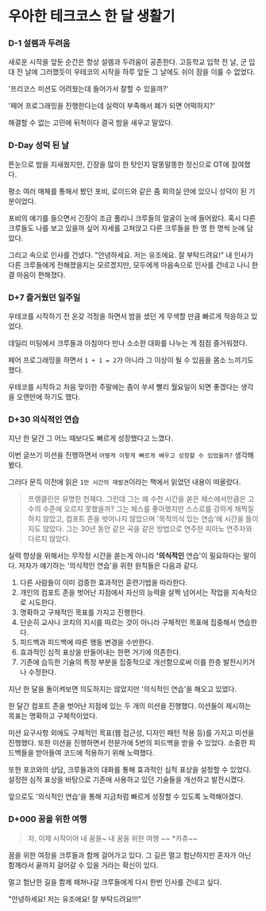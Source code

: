 # 우아한 테크코스 한 달 생활기

### D-1 설렘과 두려움

새로운 시작을 앞둔 순간은 항상 설렘과 두려움이 공존한다. 고등학교 입학 전 날, 군 입대 전 날에 그러했듯이 우테코의 시작을 하루 앞둔 그 날에도 쉬이 잠을 이룰 수 없었다.

'프리코스 미션도 어려웠는데 들어가서 잘할 수 있을까?'

'페어 프로그래밍을 진행한다는데 실력이 부족해서 폐가 되면 어떡하지?'

해결할 수 없는 고민에 뒤척이다 결국 밤을 새우고 말았다.

### D-Day 성덕 된 날

뜬눈으로 밤을 지새웠지만, 긴장을 많이 한 탓인지 말똥말똥한 정신으로 OT에 참여했다.

평소 여러 매체를 통해서 봤던 포비, 로이드와 같은 줌 회의실 안에 있으니 성덕이 된 기분이었다.

포비의 얘기를 들으면서 긴장이 조금 풀리니 크루들의 얼굴이 눈에 들어왔다. 혹시 다른 크루들도 나를 보고 있을까 싶어 자세를 고쳐앉고 다른 크루들을 한 명 한 명씩 눈에 담았다.

그리고 속으로 인사를 건넸다. "안녕하세요. 저는 유조에요. 잘 부탁드려요!" 내 인사가 다른 크루들에게 전해졌을지는 모르겠지만, 모두에게 마음속으로 인사를 건네고 나니 한결 마음이 편해졌다.

### D+7 즐거웠던 일주일

우테코를 시작하기 전 온갖 걱정을 하면서 밤을 샜던 게 무색할 만큼 빠르게 적응하고 있었다.

데일리 미팅에서 크루들과 아침마다 만나 소소한 대화를 나누는 게 점점 즐거워졌다.

페어 프로그래밍을 하면서 `1 + 1 = 2`가 아니라 그 이상이 될 수 있음을 몸소 느끼기도 했다.

우테코를 시작하고 처음 맞이한 주말에는 좀이 쑤셔 빨리 월요일이 되면 좋겠다는 생각을 오랜만에 하기도 했다.

### D+30 의식적인 연습

지난 한 달간 그 어느 때보다도 빠르게 성장했다고 느꼈다.

이번 글쓰기 미션을 진행하면서 `어떻게 이렇게 빠르게 배우고 성장할 수 있었을까?` 생각해봤다.

그러다 문득 이전에 읽은 `1만 시간의 재발견`이라는 책에서 읽었던 내용이 떠올랐다.

> 프랭클린은 유명한 천재다. 그런데 그는 왜 수천 시간을 쏟은 체스에서만큼은 고수의 수준에 오르지 못했을까? 그는 체스를 좋아했지만 스스로를 강하게 채찍질하지 않았고, 컴포트 존을 벗어나지 않았으며 '목적의식 있는 연습'에 시간을 들이지도 않았다. 그는 30년 동안 같은 곡을 같은 방법으로 연주한 피아노 연주자와 다르지 않았다.

실력 향상을 위해서는 무작정 시간을 쏟는게 아니라 **'의식적인** 연습'이 필요하다는 말이다. 저자가 얘기하는 '의식적인 연습'을 위한 원칙들은 다음과 같다.

1. 다른 사람들이 이미 검증한 효과적인 훈련기법을 따라한다.
2. 개인의 컴포트 존을 벗어난 지점에서 자신의 능력을 살짝 넘어서는 작업을 지속적으로 시도한다.
3. 명확하고 구체적인 목표를 가지고 진행한다.
4. 단순히 교사나 코치의 지시를 따르는 것이 아니라 구체적인 목표에 집중해서 연습한다.
5. 피드백과 피드백에 따른 행동 변경을 수반한다.
6. 효과적인 심적 표상을 만들어내는 한편 거기에 의존한다.
7. 기존에 습득한 기술의 특정 부분을 집중적으로 개선함으로써 이를 한층 발전시키거나 수정한다.

지난 한 달을 돌이켜보면 의도하지는 않았지만 '의식적인 연습'을 해오고 있었다.

한 달간 컴포트 존을 벗어난 지점에 있는 두 개의 미션을 진행했다. 미션들이 제시하는 목표는 명확하고 구체적이었다.

미션 요구사항 외에도 구체적인 목표(웹 접근성, 디자인 패턴 적용 등)를 가지고 미션을 진행했다. 또한 미션을 진행하면서 전문가에 5번의 피드백을 받을 수 있었다. 소중한 피드백들을 받아들여 코드에 적용하기 위해 노력했다.

또한 포코와의 상담, 크루들과의 대화를 통해 효과적인 심적 표상을 설정할 수 있었다. 설정한 심적 표상을 바탕으로 기존에 사용하고 있던 기술들을 개선하고 발전시켰다.

앞으로도 '의식적인 연습'을 통해 지금처럼 빠르게 성장할 수 있도록 노력해야겠다.

### D+000 꿈을 위한 여행

> 자, 이제 시작이야 내 꿈을~ 내 꿈을 위한 여행 ~~ \*카츄~~

꿈을 위한 여정을 크루들과 함께 걸어가고 있다. 그 길은 멀고 험난하지만 혼자가 아닌 함께라서 끝까지 걸어갈 수 있을 거라는 확신이 있다.

멀고 험난한 길을 함께 헤쳐나갈 크루들에게 다시 한번 인사를 건네고 싶다.

"안녕하세요! 저는 유조에요! 잘 부탁드려요!!!"
